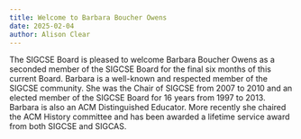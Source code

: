 ```yaml
---
title: Welcome to Barbara Boucher Owens
date: 2025-02-04
author: Alison Clear
---
```


The SIGCSE Board is pleased to welcome Barbara Boucher Owens as a seconded member of the SIGCSE Board for the final six months of this current Board.  Barbara is a well-known and respected member of the SIGCSE community. She was the Chair of SIGCSE from 2007 to 2010 and an elected member of the SIGCSE Board for 16 years from 1997 to 2013. Barbara is also an ACM Distinguished Educator.  More recently she chaired the ACM History committee and has been awarded a lifetime service award from both SIGCSE and SIGCAS.
